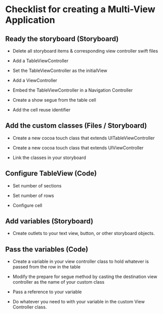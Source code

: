 # Checklist for creating a Multi-View Application

## Ready the storyboard (Storyboard)

- Delete all storyboard items & corresponding view controller swift files

- Add a TableViewController

- Set the TableViewController as the initialView

- Add a ViewController

- Embed the TableViewController in a Navigation Controller

- Create a show segue from the table cell

- Add the cell reuse identifier

## Add the custom classes (Files / Storyboard)

- Create a new cocoa touch class that extends UITableViewController

- Create a new cocoa touch class that extends UIViewController

- Link the classes in your storyboard

## Configure TableView (Code)

- Set number of sections

- Set number of rows

- Configure cell

## Add variables (Storyboard)

- Create outlets to your text view, button, or other storyboard objects.

## Pass the variables (Code)

- Create a variable in your view controller class to hold whatever is passed from the row in the table

- Modify the prepare for segue method by casting the destination view controller as the name of your custom class

- Pass a reference to your variable

- Do whatever you need to with your variable in the custom View Controller class.
